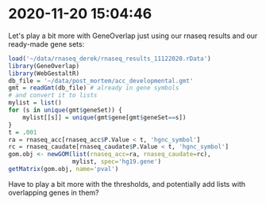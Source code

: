 # 2020-11-20 15:04:46

Let's play a bit more with GeneOverlap just using our rnaseq results and our
ready-made gene sets:

```r
load('~/data/rnaseq_derek/rnaseq_results_11122020.rData')
library(GeneOverlap)
library(WebGestaltR)
db_file = '~/data/post_mortem/acc_developmental.gmt'
gmt = readGmt(db_file) # already in gene symbols
# and convert it to lists
mylist = list()
for (s in unique(gmt$geneSet)) {
    mylist[[s]] = unique(gmt$gene[gmt$geneSet==s])
}
t = .001
ra = rnaseq_acc[rnaseq_acc$P.Value < t, 'hgnc_symbol']
rc = rnaseq_caudate[rnaseq_caudate$P.Value < t, 'hgnc_symbol']
gom.obj <- newGOM(list(rnaseq_acc=ra, rnaseq_caudate=rc),
                  mylist, spec='hg19.gene')
getMatrix(gom.obj, name='pval')
```

Have to play a bit more with the thresholds, and potentially add lists with
overlapping genes in them?

